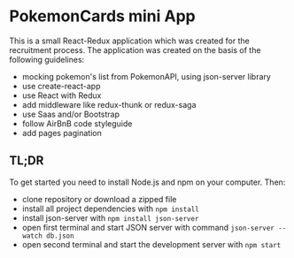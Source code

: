 # PokemonCards mini App
This is a small React-Redux application which was created for the recruitment process.
The application was created on the basis of the following guidelines:
* mocking pokemon's list from PokemonAPI, using json-server library
* use create-react-app
* use React with Redux
* add middleware like redux-thunk or redux-saga
* use Saas and/or Bootstrap
* follow AirBnB code styleguide
* add pages pagination

## TL;DR

To get started you need to install Node.js and npm on your computer. Then:

* clone repository or download a zipped file
* install all project dependencies with `npm install`
* install json-server with `npm install json-server`
* open first terminal and start JSON server with command `json-server --watch db.json`
* open second terminal and start the development server with `npm start`
